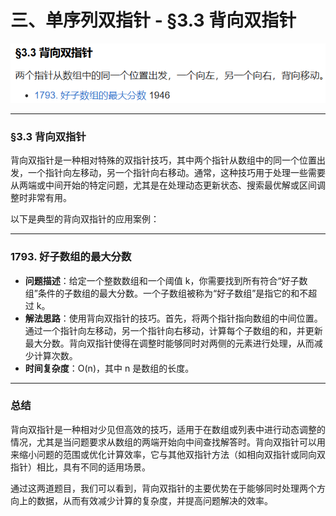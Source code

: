 # 三、单序列双指针 - §3.3 背向双指针

![alt text](img_src/s3.3.1.png)

---

### §3.3 背向双指针

背向双指针是一种相对特殊的双指针技巧，其中两个指针从数组中的同一个位置出发，一个指针向左移动，另一个指针向右移动。通常，这种技巧用于处理一些需要从两端或中间开始的特定问题，尤其是在处理动态更新状态、搜索最优解或区间调整时非常有用。

以下是典型的背向双指针的应用案例：

---

### **1793. 好子数组的最大分数**

- **问题描述**：给定一个整数数组和一个阈值 k，你需要找到所有符合“好子数组”条件的子数组的最大分数。一个子数组被称为“好子数组”是指它的和不超过 k。
- **解法思路**：使用背向双指针的技巧。首先，将两个指针指向数组的中间位置。通过一个指针向左移动，另一个指针向右移动，计算每个子数组的和，并更新最大分数。背向双指针使得在调整时能够同时对两侧的元素进行处理，从而减少计算次数。
- **时间复杂度**：O(n)，其中 n 是数组的长度。

---

### 总结

背向双指针是一种相对少见但高效的技巧，适用于在数组或列表中进行动态调整的情况，尤其是当问题要求从数组的两端开始向中间查找解答时。背向双指针可以用来缩小问题的范围或优化计算效率，它与其他双指针方法（如相向双指针或同向双指针）相比，具有不同的适用场景。

通过这两道题目，我们可以看到，背向双指针的主要优势在于能够同时处理两个方向上的数据，从而有效减少计算的复杂度，并提高问题解决的效率。